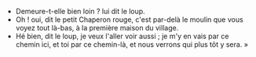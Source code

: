 - Demeure-t-elle bien loin ? lui dit le loup.
- Oh ! oui, dit le petit Chaperon rouge, c'est par-delà le moulin que vous voyez tout là-bas, à la première maison du village.
- Hé bien, dit le loup, je veux l'aller voir aussi ; je m'y en vais par ce chemin ici, et toi par ce chemin-là, et nous verrons qui plus tôt y sera. »